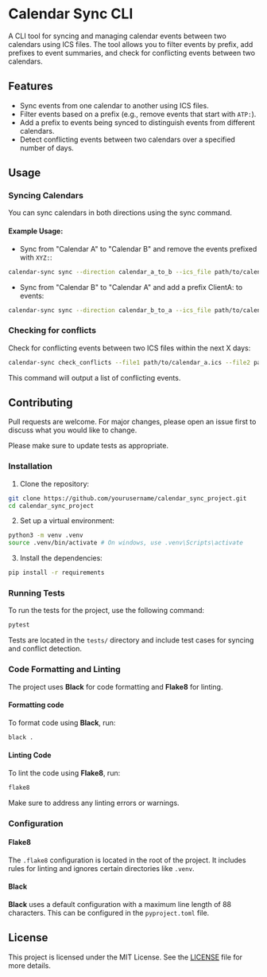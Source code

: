 # Calendar Sync CLI

A CLI tool for syncing and managing calendar events between two calendars using ICS files. The tool allows you to filter events by prefix, add prefixes to event summaries, and check for conflicting events between two calendars.

## Features

- Sync events from one calendar to another using ICS files.
- Filter events based on a prefix (e.g., remove events that start with `ATP:`).
- Add a prefix to events being synced to distinguish events from different calendars.
- Detect conflicting events between two calendars over a specified number of days.


## Usage

### Syncing Calendars

You can sync calendars in both directions using the sync command.

#### Example Usage:

- Sync from "Calendar A" to "Calendar B" and remove the events prefixed with `XYZ:`:

```bash
calendar-sync sync --direction calendar_a_to_b --ics_file path/to/calendar_a.ics --output_file path/to/output_calendar_b.ics --filter-prefix "XYZ:"
```

- Sync from "Calendar B" to "Calendar A" and add a prefix ClientA: to events:

```bash
calendar-sync sync --direction calendar_b_to_a --ics_file path/to/calendar_b.ics --output_file path/to/output_calendar_a.ics --add-prefix "XYZ: "
```

### Checking for conflicts

Check for conflicting events between two ICS files within the next X days:

```bash
calendar-sync check_conflicts --file1 path/to/calendar_a.ics --file2 path/to/calendar_b.ics --days 7
```

This command will output a list of conflicting events.

## Contributing

Pull requests are welcome. For major changes, please open an issue first to discuss what you would like to change.

Please make sure to update tests as appropriate.

### Installation

1. Clone the repository:

```bash
git clone https://github.com/yourusername/calendar_sync_project.git
cd calendar_sync_project
```

2. Set up a virtual environment:

```bash
python3 -m venv .venv
source .venv/bin/activate # On windows, use .venv\Scripts\activate
```

3. Install the dependencies:

```bash
pip install -r requirements
```

### Running Tests

To run the tests for the project, use the following command:

```bash
pytest
```

Tests are located in the `tests/` directory and include test cases for syncing and conflict detection.

### Code Formatting and Linting

The project uses **Black** for code formatting and **Flake8** for linting.

#### Formatting code

To format code using **Black**, run:

```bash
black .
```

#### Linting Code

To lint the code using **Flake8**, run:

```bash
flake8
```

Make sure to address any linting errors or warnings.

### Configuration

#### Flake8

The `.flake8` configuration is located in the root of the project. It includes rules for linting and ignores certain directories like `.venv`.

#### Black

**Black** uses a default configuration with a maximum line length of 88 characters. This can be configured in the `pyproject.toml` file.

## License

This project is licensed under the MIT License. See the [LICENSE](/LICENSE) file for more details.

